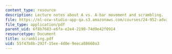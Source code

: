 ```yaml
---
content_type: resource
description: Lecture notes about A vs. A-bar movement and scrambling.
file: https://ol-ocw-studio-app-qa.s3.amazonaws.com/courses/24-952-advanced-syntax-spring-2007/55f47b8b292f15ee4d0e9eeca88660a3_scrambling.pdf
file_type: application/pdf
parent_uid: 6f8b7683-e6fa-e2e4-2190-74d9e42f0914
resourcetype: Document
title: scrambling.pdf
uid: 55f47b8b-292f-15ee-4d0e-9eeca88660a3
---
```

